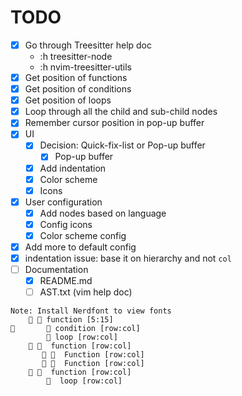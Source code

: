 # TODO

- [x] Go through Treesitter help doc
    - :h treesitter-node
    - :h nvim-treesitter-utils
- [x] Get position of functions
- [x] Get position of conditions
- [x] Get position of loops
- [x] Loop through all the child and sub-child nodes
- [x] Remember cursor position in pop-up buffer
- [x] UI
    - [x] Decision: Quick-fix-list or Pop-up buffer
        - [x] Pop-up buffer
    - [x] Add indentation
    - [x] Color scheme
    - [x] Icons
- [x] User configuration
    - [x] Add nodes based on language
    - [x] Config icons
    - [x] Color scheme config
- [x] Add more to default config
- [x] indentation issue: base it on hierarchy and not `col`
- [ ] Documentation
    - [x] README.md
    - [ ] AST.txt (vim help doc)
```text
Note: Install Nerdfont to view fonts
     󰡱 function [5:15]
        condition [row:col]
         loop [row:col]
     󰡱  function [row:col]
        󰡱  Function [row:col]
        󰡱  Function [row:col]
     󰡱  function [row:col]
          loop [row:col]

```
